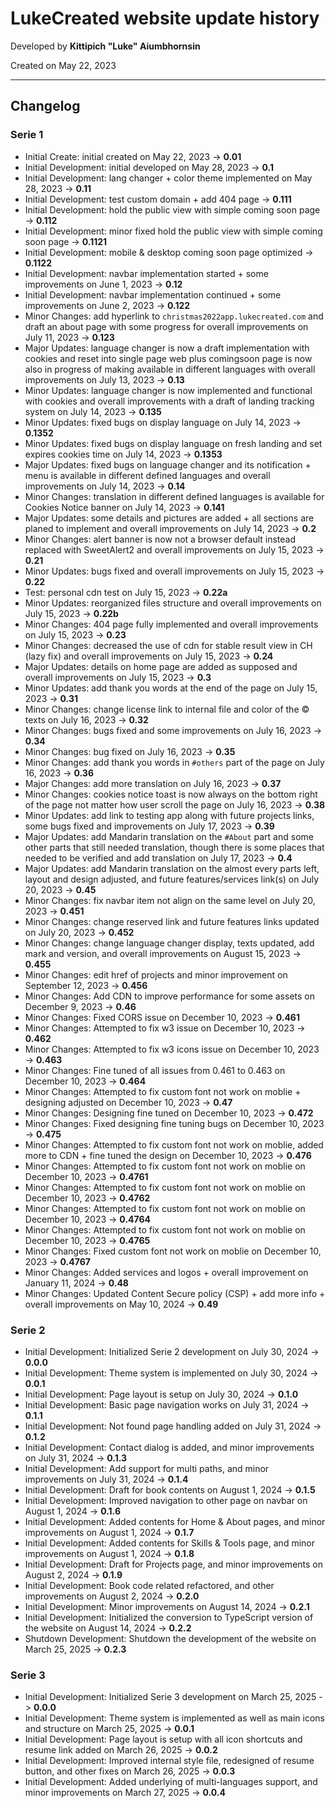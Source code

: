 # LukeCreated website update history

Developed by **Kittipich "Luke" Aiumbhornsin**

Created on May 22, 2023

---

## Changelog

### Serie 1

- Initial Create: initial created on May 22, 2023 -> **0.01**
- Initial Development: initial developed on May 28, 2023 -> **0.1**
- Initial Development: lang changer + color theme implemented on May 28, 2023 -> **0.11**
- Initial Development: test custom domain + add 404 page -> **0.111**
- Initial Development: hold the public view with simple coming soon page -> **0.112**
- Initial Development: minor fixed hold the public view with simple coming soon page -> **0.1121**
- Initial Development: mobile & desktop coming soon page optimized -> **0.1122**
- Initial Development: navbar implementation started + some improvements on June 1, 2023 -> **0.12**
- Initial Development: navbar implementation continued + some improvements on June 2, 2023 -> **0.122**
- Minor Changes: add hyperlink to `christmas2022app.lukecreated.com` and draft an about page with some progress for overall improvements on July 11, 2023 -> **0.123**
- Major Updates: language changer is now a draft implementation with cookies and reset into single page web plus comingsoon page is now also in progress of making available in different languages with overall improvements on July 13, 2023 -> **0.13**
- Minor Updates: language changer is now implemented and functional with cookies and overall improvements with a draft of landing tracking system on July 14, 2023 -> **0.135**
- Minor Updates: fixed bugs on display language on July 14, 2023 -> **0.1352**
- Minor Updates: fixed bugs on display language on fresh landing and set expires cookies time on July 14, 2023 -> **0.1353**
- Major Updates: fixed bugs on language changer and its notification + menu is available in different defined languages and overall improvements on July 14, 2023 -> **0.14**
- Minor Changes: translation in different defined languages is available for Cookies Notice banner on July 14, 2023 -> **0.141**
- Major Updates: some details and pictures are added + all sections are planed to implement and overall improvements on July 14, 2023 -> **0.2**
- Minor Changes: alert banner is now not a browser default instead replaced with SweetAlert2 and overall improvements on July 15, 2023 -> **0.21**
- Minor Updates: bugs fixed and overall improvements on July 15, 2023 -> **0.22**
- Test: personal cdn test on July 15, 2023 -> **0.22a**
- Minor Updates: reorganized files structure and overall improvements on July 15, 2023 -> **0.22b**
- Minor Changes: 404 page fully implemented and overall improvements on July 15, 2023 -> **0.23**
- Minor Changes: decreased the use of cdn for stable result view in CH (lazy fix) and overall improvements on July 15, 2023 -> **0.24**
- Major Updates: details on home page are added as supposed and overall improvements on July 15, 2023 -> **0.3**
- Minor Updates: add thank you words at the end of the page on July 15, 2023 -> **0.31**
- Minor Changes: change license link to internal file and color of the © texts on July 16, 2023 -> **0.32**
- Minor Changes: bugs fixed and some improvements on July 16, 2023 -> **0.34**
- Minor Changes: bug fixed on July 16, 2023 -> **0.35**
- Minor Changes: add thank you words in `#others` part of the page on July 16, 2023 -> **0.36**
- Major Changes: add more translation on July 16, 2023 -> **0.37**
- Minor Changes: cookies notice toast is now always on the bottom right of the page not matter how user scroll the page on July 16, 2023 -> **0.38**
- Minor Updates: add link to testing app along with future projects links, some bugs fixed and improvements on July 17, 2023 -> **0.39**
- Major Updates: add Mandarin translation on the `#About` part and some other parts that still needed translation, though there is some places that needed to be verified and add translation on July 17, 2023 -> **0.4**
- Major Updates: add Mandarin translation on the almost every parts left, layout and design adjusted, and future features/services link(s) on July 20, 2023 -> **0.45**
- Minor Changes: fix navbar item not align on the same level on July 20, 2023 -> **0.451**
- Minor Changes: change reserved link and future features links updated on July 20, 2023 -> **0.452**
- Minor Changes: change language changer display, texts updated, add mark and version, and overall improvements on August 15, 2023 -> **0.455**
- Minor Changes: edit href of projects and minor improvement on September 12, 2023 -> **0.456**
- Minor Changes: Add CDN to improve performance for some assets on December 9, 2023 -> **0.46**
- Minor Changes: Fixed CORS issue on December 10, 2023 -> **0.461**
- Minor Changes: Attempted to fix w3 issue on December 10, 2023 -> **0.462**
- Minor Changes: Attempted to fix w3 icons issue on December 10, 2023 -> **0.463**
- Minor Changes: Fine tuned of all issues from 0.461 to 0.463 on December 10, 2023 -> **0.464**
- Minor Changes: Attempted to fix custom font not work on moblie + designing adjusted on December 10, 2023 -> **0.47**
- Minor Changes: Designing fine tuned on December 10, 2023 -> **0.472**
- Minor Changes: Fixed designing fine tuning bugs on December 10, 2023 -> **0.475**
- Minor Changes: Attempted to fix custom font not work on moblie, added more to CDN + fine tuned the design on December 10, 2023 -> **0.476**
- Minor Changes: Attempted to fix custom font not work on moblie on December 10, 2023 -> **0.4761**
- Minor Changes: Attempted to fix custom font not work on moblie on December 10, 2023 -> **0.4762**
- Minor Changes: Attempted to fix custom font not work on moblie on December 10, 2023 -> **0.4764**
- Minor Changes: Attempted to fix custom font not work on moblie on December 10, 2023 -> **0.4765**
- Minor Changes: Fixed custom font not work on moblie on December 10, 2023 -> **0.4767**
- Minor Changes: Added services and logos + overall improvement on January 11, 2024 -> **0.48**
- Minor Changes: Updated Content Secure policy (CSP) + add more info + overall improvements on May 10, 2024 -> **0.49**

### Serie 2

- Initial Development: Initialized Serie 2 development on July 30, 2024 -> **0.0.0**
- Initial Development: Theme system is implemented on July 30, 2024 -> **0.0.1**
- Initial Development: Page layout is setup on July 30, 2024 -> **0.1.0**
- Initial Development: Basic page navigation works on July 31, 2024 -> **0.1.1**
- Initial Development: Not found page handling added on July 31, 2024 -> **0.1.2**
- Initial Development: Contact dialog is added, and minor improvements on July 31, 2024 -> **0.1.3**
- Initial Development: Add support for multi paths, and minor improvements on July 31, 2024 -> **0.1.4**
- Initial Development: Draft for book contents on August 1, 2024 -> **0.1.5**
- Initial Development: Improved navigation to other page on navbar on August 1, 2024 -> **0.1.6**
- Initial Development: Added contents for Home & About pages, and minor improvements on August 1, 2024 -> **0.1.7**
- Initial Development: Added contents for Skills & Tools page, and minor improvements on August 1, 2024 -> **0.1.8**
- Initial Development: Draft for Projects page, and minor improvements on August 2, 2024 -> **0.1.9**
- Initial Development: Book code related refactored, and other improvements on August 2, 2024 -> **0.2.0**
- Initial Development: Minor improvements on August 14, 2024 -> **0.2.1**
- Initial Development: Initialized the conversion to TypeScript version of the website on August 14, 2024 -> **0.2.2**
- Shutdown Development: Shutdown the development of the website on March 25, 2025 -> **0.2.3**

### Serie 3

- Initial Development: Initialized Serie 3 development on March 25, 2025 -> **0.0.0**
- Initial Development: Theme system is implemented as well as main icons and structure on March 25, 2025 -> **0.0.1**
- Initial Development: Page layout is setup with all icon shortcuts and resume link added on March 26, 2025 -> **0.0.2**
- Initial Development: Improved internal style file, redesigned of resume button, and other fixes on March 26, 2025 -> **0.0.3**
- Initial Development: Added underlying of multi-languages support, and minor improvements on March 27, 2025 -> **0.0.4**
